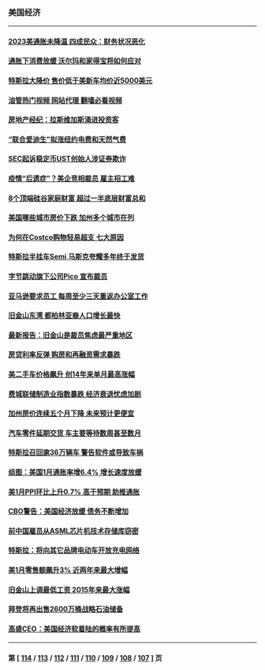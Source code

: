 ### 美国经济
---
#### [2023美通胀未降温 四成民众：财务状况恶化](../../pages/ncid1078158/n13935174.md?02221245) 
#### [通胀下消费放缓 沃尔玛和家得宝将如何应对](../../pages/ncid1078158/n13935011.md?02221245) 
#### [特斯拉大降价 售价低于美新车均价近5000美元](../../pages/ncid1078158/n13935002.md?02221245) 
#### [油管热门视频 网站代理 翻墙必看视频](http://138.2.39.72:81/youtube.html?epic-marker?02221245)
#### [房地产经纪：拉斯维加斯涌进投资客](../../pages/ncid1078158/n13934665.md?02221245) 
#### [“联合爱迪生”拟涨纽约电费和天然气费](../../pages/ncid1078158/n13934535.md?02221245) 
#### [SEC起诉稳定币UST创始人涉证券欺诈](../../pages/ncid1078158/n13934537.md?02221245) 
#### [疫情“后遗症”？美企竞相裁员 雇主招工难](../../pages/ncid1078158/n13934405.md?02221245) 
#### [8个顶端硅谷家庭财富 超过一半底层财富总和](../../pages/ncid1078158/n13933828.md?02221245) 
#### [美国哪些城市房价下跌 加州多个城市在列](../../pages/ncid1078158/n13933691.md?02221245) 
#### [为何在Costco购物轻易超支 七大原因](../../pages/ncid1078158/n13931403.md?02221245) 
#### [特斯拉半挂车Semi 马斯克夸耀多年终于发货](../../pages/ncid1078158/n13933015.md?02221245) 
#### [字节跳动旗下公司Pico 宣布裁员](../../pages/ncid1078158/n13932613.md?02221245) 
#### [亚马逊要求员工 每周至少三天重返办公室工作](../../pages/ncid1078158/n13932609.md?02221245) 
#### [旧金山东湾 都柏林亚裔人口增长最快](../../pages/ncid1078158/n13932539.md?02221245) 
#### [最新报告：旧金山是裁员焦虑最严重地区](../../pages/ncid1078158/n13932493.md?02221245) 
#### [房贷利率反弹 购房和再融资需求暴跌](../../pages/ncid1078158/n13932465.md?02221245) 
#### [美二手车价格飙升 创14年来单月最高涨幅](../../pages/ncid1078158/n13932383.md?02221245) 
#### [费城联储制造业指数暴跌 经济衰退忧虑加剧](../../pages/ncid1078158/n13931862.md?02221245) 
#### [加州房价连续五个月下降 未来预计更便宜](../../pages/ncid1078158/n13931709.md?02221245) 
#### [汽车零件延期交货 车主要等待数周甚至数月](../../pages/ncid1078158/n13931609.md?02221245) 
#### [特斯拉召回逾36万辆车 警告软件或导致车祸](../../pages/ncid1078158/n13931417.md?02221245) 
#### [组图：美国1月通胀率增6.4% 增长速度放缓](../../pages/ncid1078158/n13931291.md?02221245) 
#### [美1月PPI环比上升0.7% 高于预期 助推通胀](../../pages/ncid1078158/n13931369.md?02221245) 
#### [CBO警告：美国经济放缓 债务不断增加](../../pages/ncid1078158/n13930813.md?02221245) 
#### [前中国雇员从ASML芯片机技术存储库窃密](../../pages/ncid1078158/n13930758.md?02221245) 
#### [特斯拉：将向其它品牌电动车开放充电网络](../../pages/ncid1078158/n13930588.md?02221245) 
#### [美1月零售额飙升3% 近两年来最大增幅](../../pages/ncid1078158/n13930527.md?02221245) 
#### [旧金山上调最低工资 2015年来最大涨幅](../../pages/ncid1078158/n13930082.md?02221245) 
#### [拜登将再出售2600万桶战略石油储备](../../pages/ncid1078158/n13929895.md?02221245) 
#### [高盛CEO：美国经济软着陆的概率有所提高](../../pages/ncid1078158/n13929891.md?02221245) 

---
#### 第 [ [114](./114.md?02221245) / [113](./113.md?02221245) / [112](./112.md?02221245) / [111](./111.md?02221245) / [110](./110.md?02221245) / [109](./109.md?02221245) / [108](./108.md?02221245) / [107](./107.md?02221245) ] 页
